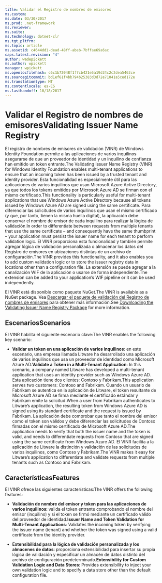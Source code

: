 ```yaml
---
title: Validar el Registro de nombres de emisores
ms.custom: 
ms.date: 03/30/2017
ms.prod: .net-framework
ms.reviewer: 
ms.suite: 
ms.technology: dotnet-clr
ms.tgt_pltfrm: 
ms.topic: article
ms.assetid: c4644dd1-dead-48ff-abeb-7bffae69a6ac
caps.latest.revision: "4"
author: wadepickett
ms.author: wpickett
manager: wpickett
ms.openlocfilehash: c6c1b72048f1f7cb421e5a19d34c2c2dea5463ce
ms.sourcegitcommit: bd1ef61f4bb794b25383d3d72e71041a5ced172e
ms.translationtype: MT
ms.contentlocale: es-ES
ms.lasthandoff: 10/18/2017
---
```

# <a name="validating-issuer-name-registry"></a><span data-ttu-id="799cf-102">Validar el Registro de nombres de emisores</span><span class="sxs-lookup"><span data-stu-id="799cf-102">Validating Issuer Name Registry</span></span>
<span data-ttu-id="799cf-103">El registro de nombres de emisores de validación (VINR) de Windows Identity Foundation permite a las aplicaciones de varios inquilinos asegurarse de que un proveedor de identidad y un inquilino de confianza han emitido un token entrante.</span><span class="sxs-lookup"><span data-stu-id="799cf-103">The Validating Issuer Name Registry (VINR) for Windows Identity Foundation enables multi-tenant applications to ensure that an incoming token has been issued by a trusted tenant and identity provider.</span></span> <span data-ttu-id="799cf-104">Esta funcionalidad es especialmente útil para las aplicaciones de varios inquilinos que usan Microsoft Azure Active Directory, ya que todos los tokens emitidos por Microsoft Azure AD se firman con el mismo certificado.</span><span class="sxs-lookup"><span data-stu-id="799cf-104">This functionality is particularly useful for multi-tenant applications that use Windows Azure Active Directory because all tokens issued by Windows Azure AD are signed using the same certificate.</span></span> <span data-ttu-id="799cf-105">Para diferenciar las solicitudes de varios inquilinos que usan el mismo certificado (y que, por tanto, tienen la misma huella digital), la aplicación debe conservar el nombre de emisor de cada inquilino para realizar la lógica de validación.</span><span class="sxs-lookup"><span data-stu-id="799cf-105">In order to differentiate between requests from multiple tenants that use the same certificate – and consequently have the same thumbprint – your application must persist the issuer name for each tenant to perform validation logic.</span></span> <span data-ttu-id="799cf-106">El VINR proporciona esta funcionalidad y también permite agregar lógica de validación personalizada o almacenar los datos del Registro de emisores en ubicaciones distintas de un archivo de configuración.</span><span class="sxs-lookup"><span data-stu-id="799cf-106">The VINR provides this functionality, and it also enables you to add custom validation logic or to store the issuer registry data in locations other than a configuration file.</span></span> <span data-ttu-id="799cf-107">La extensión se puede agregar a la canalización WIF de la aplicación o usarse de forma independiente.</span><span class="sxs-lookup"><span data-stu-id="799cf-107">The extension can be added to your application’s WIF pipeline or it can be used independently.</span></span>  
  
 <span data-ttu-id="799cf-108">El VINR está disponible como paquete NuGet.</span><span class="sxs-lookup"><span data-stu-id="799cf-108">The VINR is available as a NuGet package.</span></span> <span data-ttu-id="799cf-109">Vea [Descargar el paquete de validación del Registro de nombres de emisores](../../../docs/framework/security/downloading-the-validating-issuer-name-registry-package.md) para obtener más información.</span><span class="sxs-lookup"><span data-stu-id="799cf-109">See [Downloading the Validating Issuer Name Registry Package](../../../docs/framework/security/downloading-the-validating-issuer-name-registry-package.md) for more information.</span></span>  
  
## <a name="scenarios"></a><span data-ttu-id="799cf-110">Escenarios</span><span class="sxs-lookup"><span data-stu-id="799cf-110">Scenarios</span></span>  
 <span data-ttu-id="799cf-111">El VINR habilita el siguiente escenario clave:</span><span class="sxs-lookup"><span data-stu-id="799cf-111">The VINR enables the following key scenario:</span></span>  
  
-   <span data-ttu-id="799cf-112">**Validar un token en una aplicación de varios inquilinos**: en este escenario, una empresa llamada Litware ha desarrollado una aplicación de varios inquilinos que usa un proveedor de identidad como Microsoft Azure AD.</span><span class="sxs-lookup"><span data-stu-id="799cf-112">**Validate a Token in a Multi-Tenant Application**: In this scenario, a company named Litware has developed a multi-tenant application that uses an identity provider such as Windows Azure AD.</span></span> <span data-ttu-id="799cf-113">Esta aplicación tiene dos clientes: Contoso y Fabrikam.</span><span class="sxs-lookup"><span data-stu-id="799cf-113">This application serves two customers: Contoso and Fabrikam.</span></span> <span data-ttu-id="799cf-114">Cuando un usuario de Fabrikam se autentica en la aplicación de Litware, el token resultante de Microsoft Azure AD se firma mediante el certificado estándar y Fabrikam emite la solicitud.</span><span class="sxs-lookup"><span data-stu-id="799cf-114">When a user from Fabrikam authenticates to Litware’s application, the resulting token from Windows Azure AD is signed using its standard certificate and the request is issued by Fabrikam.</span></span> <span data-ttu-id="799cf-115">La aplicación debe comprobar que tanto el nombre del emisor como el token son válidos y debe diferenciar las solicitudes de Contoso firmadas con el mismo certificado de Microsoft Azure AD.</span><span class="sxs-lookup"><span data-stu-id="799cf-115">The application needs to verify that both the issuer name and the token is valid, and needs to differentiate requests from Contoso that are signed using the same certificate from Windows Azure AD.</span></span> <span data-ttu-id="799cf-116">El VINR facilita a la aplicación de Litware la distinción y validación de las solicitudes de varios inquilinos, como Contoso y Fabrikam.</span><span class="sxs-lookup"><span data-stu-id="799cf-116">The VINR makes it easy for Litware’s application to differentiate and validate requests from multiple tenants such as Contoso and Fabrikam.</span></span>  
  
## <a name="features"></a><span data-ttu-id="799cf-117">Características</span><span class="sxs-lookup"><span data-stu-id="799cf-117">Features</span></span>  
 <span data-ttu-id="799cf-118">El VINR ofrece las siguientes características:</span><span class="sxs-lookup"><span data-stu-id="799cf-118">The VINR offers the following features:</span></span>  
  
-   <span data-ttu-id="799cf-119">**Validación de nombre del emisor y token para las aplicaciones de varios inquilinos**: valida el token entrante comprobando el nombre del emisor (inquilino) y si el token se firmó mediante un certificado válido del proveedor de identidad.</span><span class="sxs-lookup"><span data-stu-id="799cf-119">**Issuer Name and Token Validation for Multi-Tenant Applications**: Validates the incoming token by verifying the issuer name (tenant) and whether the token was signed using a valid certificate from the identity provider.</span></span>  
  
-   <span data-ttu-id="799cf-120">**Extensibilidad para la lógica de validación personalizada y los almacenes de datos**: proporciona extensibilidad para insertar su propia lógica de validación y especificar un almacén de datos distinto del archivo de configuración predeterminado.</span><span class="sxs-lookup"><span data-stu-id="799cf-120">**Extensibility for Custom Validation Logic and Data Stores**: Provides extensibility to inject your own validation logic and to specify a data store other than the default configuration file.</span></span>
